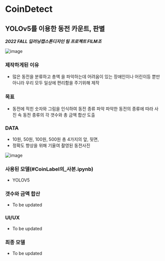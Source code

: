# CoinDetect
## YOLOv5를 이용한 동전 카운트, 판별

***2022 FALL 딥러닝캡스톤디자인 팀 프로젝트 FILM조***

![image](https://user-images.githubusercontent.com/117156100/199263575-ca490205-bd00-4998-855c-2711c5f9268e.png)


### 제작하게된 이유
 - 많은 동전을 분류하고 총액 을 파악하는데 어려움이 있는 
   장애인이나 어린이등 뿐만아니라 우리 모두 일상에 편리함을 주기위해 제작 

### 목표
 - 동전에 적힌 숫자와 그림을 인식하여 동전 종류 파악 
   파악한 동전의 종류에 따라 사진 속 동전 종류의 각 갯수와 총 금액 합산 도출


### DATA
 - 10원, 50원, 100원, 500원 총 4가지의 앞, 뒷면,
 - 정확도 향상을 위해 기울여 촬영된 동전사진

![image](https://user-images.githubusercontent.com/117156100/199263422-6440b844-190e-4284-a98e-e554d5c2887a.png)

### 사용된 모델(#CoinLabel의_사본.ipynb)
 - YOLOV5
 
### 갯수와 금액 합산
 - To be updated

### UI/UX
 - To be updated

### 최종 모델
 - To be updated
